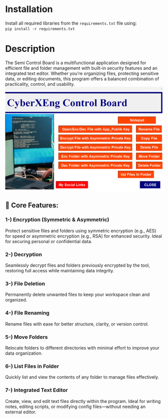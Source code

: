 # Installation
Install all required libraries from the `requirements.txt` file using: <br/>
`pip install -r requirements.txt`


# Description<br/>
The Semi Control Board is a multifunctional application designed for efficient file and folder management with built-in security features and an integrated text editor. Whether you’re organizing files, protecting sensitive data, or editing documents, this program offers a balanced combination of practicality, control, and usability.<br/>
![App Screenshot](images/111.png)<br/>
## 🔑 Core Features:<br/>

### 1-) Encryption (Symmetric & Asymmetric)
Protect sensitive files and folders using symmetric encryption (e.g., AES) for speed or asymmetric encryption (e.g., RSA) for enhanced security. Ideal for securing personal or confidential data.

### 2-) Decryption<br/>
Seamlessly decrypt files and folders previously encrypted by the tool, restoring full access while maintaining data integrity.

### 3-) File Deletion<br/>
Permanently delete unwanted files to keep your workspace clean and organized.

### 4-) File Renaming<br/>
Rename files with ease for better structure, clarity, or version control.

### 5-) Move Folders<br/>
Relocate folders to different directories with minimal effort to improve your data organization.

### 6-) List Files in Folder<br/>
Quickly list and view the contents of any folder to manage files effectively.

### 7-) Integrated Text Editor
Create, view, and edit text files directly within the program. Ideal for writing notes, editing scripts, or modifying config files—without needing an external editor.
